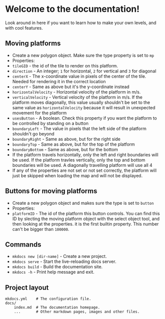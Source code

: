 # Welcome to the documentation!

Look around in here if you want to learn how to make your own levels, and with cool features.

## Moving platforms

* Create a new polygon object. Make sure the type property is set to `mp`
* Properties:
* `tileGID` - the id of the tile to render on this platform.
* `direction` - An integer; `1` for horizontal, `2` for vertical and `3` for diagonal
* `centerX` - The x-coordinate value in pixels of the center of the tile. Needed for rendering it in the correct location
* `centerY` - Same as above but it's the y-coordinate instead
* `horizontalVelocity` - Horizontal velocity of the platform in m/s.
* `verticalVelocity` - Vertical velocity of the platform in m/s. If the platform moves diagonally, this value usually shouldn't be set to the same value
as `horizontalVelocity` because it will result in unexpected movement for the platform
* `usesButton` - A boolean. Check this property if you want the platform to be controlled by standing on a button
* `boundaryLeft` - The value in pixels that the left side of the platform shouldn't go beyond
* `boundaryRight` - Same as above, but for the right side
* `boundaryTop` - Same as above, but for the top of the platform
* `boundaryBottom` - Same as above, but for the bottom
* If the platform travels horizontally, only the left and right boundaries will be used. If the platform travles vertically, only the top and bottom boundaries will be used. A diagonally travelling platform will use all 4
* If any of the properties are not set or not set correctly, the platform will just be skipped when loading the map and will not be displayed.

## Buttons for moving platforms

* Create a new polygon object and makes sure the type is set to `button`
* Properties:
* `platformID` - The id of the platform this button controls. You can find this ID by slecting the moving platform object with the select object tool, and then looking at the properties. it is the first builtin property. This number can't be bigger than `100000`.

## Commands

* `mkdocs new [dir-name]` - Create a new project.
* `mkdocs serve` - Start the live-reloading docs server.
* `mkdocs build` - Build the documentation site.
* `mkdocs -h` - Print help message and exit.

## Project layout

    mkdocs.yml    # The configuration file.
    docs/
        index.md  # The documentation homepage.
        ...       # Other markdown pages, images and other files.
